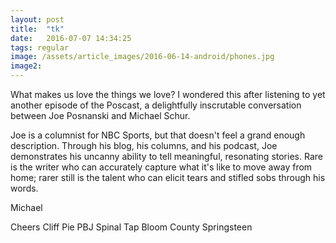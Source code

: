 ```yaml
---
layout: post
title:  "tk"
date:   2016-07-07 14:34:25
tags: regular
image: /assets/article_images/2016-06-14-android/phones.jpg
image2:
---
```

What makes us love the things we love? I wondered this after listening to yet another episode of the Poscast, a delightfully inscrutable conversation between Joe Posnanski and Michael Schur.

Joe is a columnist for NBC Sports, but that doesn't feel a grand enough description. Through his blog, his columns, and his podcast, Joe demonstrates his uncanny ability to tell meaningful, resonating stories. Rare is the writer who can accurately capture what it's like to move away from home; rarer still is the talent who can elicit tears and stifled sobs through his words.

Michael

Cheers
Cliff
Pie
PBJ
Spinal Tap
Bloom County
Springsteen
